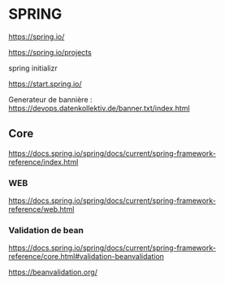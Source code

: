 # SPRING

https://spring.io/

https://spring.io/projects

spring initializr

https://start.spring.io/

Generateur de bannière : https://devops.datenkollektiv.de/banner.txt/index.html

## Core

https://docs.spring.io/spring/docs/current/spring-framework-reference/index.html

### WEB

https://docs.spring.io/spring/docs/current/spring-framework-reference/web.html

### Validation de bean

https://docs.spring.io/spring/docs/current/spring-framework-reference/core.html#validation-beanvalidation

https://beanvalidation.org/
